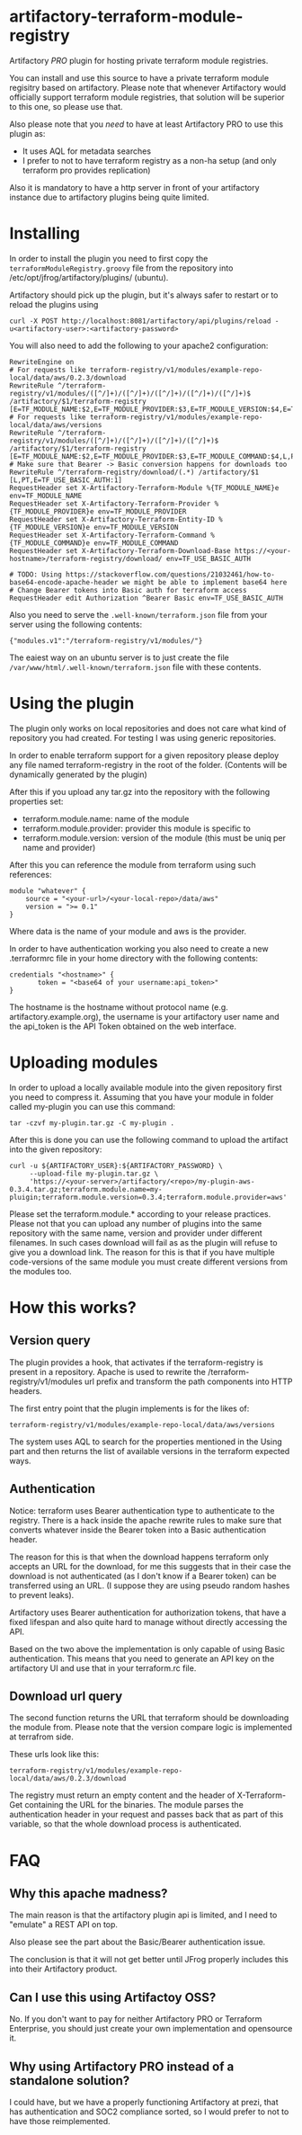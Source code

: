 # artifactory-terraform-module-registry
Artifactory *PRO* plugin for hosting private terraform module registries. 

You can install and use this source to have a private terraform module regisitry
based on artifactory. Please note that whenever Artifactory would officially
support terraform module registries, that solution will be superior to this one,
so please use that.

Also please note that you *need* to have at least Artifactory PRO to use this
plugin as:
- It uses AQL for metadata searches
- I prefer to not to have terraform registry as a non-ha setup (and only
  terraform pro provides replication)

Also it is mandatory to have a http server in front of your artifactory instance
due to artifactory plugins being quite limited.

# Installing

In order to install the plugin you need to first copy the
``terraformModuleRegistry.groovy`` file from the repository into
/etc/opt/jfrog/artifactory/plugins/ (ubuntu).

Artifactory should pick up the plugin, but it's always safer to restart or to
reload the plugins using

    curl -X POST http://localhost:8081/artifactory/api/plugins/reload -u<artifactory-user>:<artifactory-password>

You will also need to add the following to your apache2 configuration:

    RewriteEngine on
    # For requests like terraform-registry/v1/modules/example-repo-local/data/aws/0.2.3/download
    RewriteRule ^/terraform-registry/v1/modules/([^/]+)/([^/]+)/([^/]+)/([^/]+)/([^/]+)$ /artifactory/$1/terraform-registry [E=TF_MODULE_NAME:$2,E=TF_MODULE_PROVIDER:$3,E=TF_MODULE_VERSION:$4,E=TF_MODULE_COMMAND:$5,L,PT,E=TF_USE_BASIC_AUTH:1]
    # For requests like terraform-registry/v1/modules/example-repo-local/data/aws/versions
    RewriteRule ^/terraform-registry/v1/modules/([^/]+)/([^/]+)/([^/]+)/([^/]+)$ /artifactory/$1/terraform-registry [E=TF_MODULE_NAME:$2,E=TF_MODULE_PROVIDER:$3,E=TF_MODULE_COMMAND:$4,L,PT,E=TF_USE_BASIC_AUTH:1]
    # Make sure that Bearer -> Basic conversion happens for downloads too
    RewriteRule ^/terraform-registry/download/(.*) /artifactory/$1 [L,PT,E=TF_USE_BASIC_AUTH:1]
    RequestHeader set X-Artifactory-Terraform-Module %{TF_MODULE_NAME}e env=TF_MODULE_NAME
    RequestHeader set X-Artifactory-Terraform-Provider %{TF_MODULE_PROVIDER}e env=TF_MODULE_PROVIDER
    RequestHeader set X-Artifactory-Terraform-Entity-ID %{TF_MODULE_VERSION}e env=TF_MODULE_VERSION
    RequestHeader set X-Artifactory-Terraform-Command %{TF_MODULE_COMMAND}e env=TF_MODULE_COMMAND
    RequestHeader set X-Artifactory-Terraform-Download-Base https://<your-hostname>/terraform-registry/download/ env=TF_USE_BASIC_AUTH
    
    # TODO: Using https://stackoverflow.com/questions/21032461/how-to-base64-encode-apache-header we might be able to implement base64 here
    # Change Bearer tokens into Basic auth for terraform access
    RequestHeader edit Authorization ^Bearer Basic env=TF_USE_BASIC_AUTH

Also you need to serve the ```.well-known/terraform.json``` file from your server
using the following contents:

    {"modules.v1":"/terraform-registry/v1/modules/"}

The eaiest way on an ubuntu server is to just create the file
```/var/www/html/.well-known/terraform.json``` file with these contents.

# Using the plugin

The plugin only works on local repositories and does not care what kind of
repository you had created. For testing I was using generic repositories.

In order to enable terraform support for a given repository please deploy any
file named terraform-registry in the root of the folder. (Contents will be
dynamically generated by the plugin)

After this if you upload any tar.gz into the repository with the following
properties set:

* terraform.module.name: name of the module
* terraform.module.provider: provider this module is specific to
* terraform.module.version: version of the module (this must be uniq per name
  and provider)

After this you can reference the module from terraform using such references:

    module "whatever" {
        source = "<your-url>/<your-local-repo>/data/aws"
        version = ">= 0.1"
    }

Where data is the name of your module and aws is the provider.

In order to have authentication working you also need to create a new
.terraformrc file in your home directory with the following contents:

    credentials "<hostname>" {
           token = "<base64 of your username:api_token>"
    }

The hostname is the hostname without protocol name (e.g.
artifactory.example.org), the username is your artifactory user name and the
api_token is the API Token obtained on the web interface.

# Uploading modules

In order to upload a locally available module into the given repository first
you need to compress it. Assuming that you have your module in folder called
my-plugin you can use this command:

    tar -czvf my-plugin.tar.gz -C my-plugin .

After this is done you can use the following command to upload the artifact into
the given repository:

    curl -u ${ARTIFACTORY_USER}:${ARTIFACTORY_PASSWORD} \
         --upload-file my-plugin.tar.gz \
         'https://<your-server>/artifactory/<repo>/my-plugin-aws-0.3.4.tar.gz;terraform.module.name=my-pluigin;terraform.module.version=0.3.4;terraform.module.provider=aws'

Please set the terraform.module.* according to your release practices. Please
not that you can upload any number of plugins into the same repository with the
same name, version and provider under different filenames. In such cases
download will fail as as the plugin will refuse to give you a download link. The
reason for this is that if you have multiple code-versions of the same module you
must create different versions from the modules too.

# How this works?

## Version query

The plugin provides a hook, that activates if the terraform-registry is present
in a repository. Apache is used to rewrite the
/terraform-registry/v1/modules url prefix and transform the path components
into HTTP headers.

The first entry point that the plugin implements is for the likes of:

    terraform-registry/v1/modules/example-repo-local/data/aws/versions

The system uses AQL to search for the properties mentioned in the Using part and
then returns the list of available versions in the terraform expected ways.

## Authentication

Notice: terraform uses Bearer authentication type to authenticate to the
registry. There is a hack inside the apache rewrite rules to make sure that
converts whatever inside the Bearer token into a Basic authentication header.

The reason for this is that when the download happens terraform only accepts an
URL for the download, for me this suggests that in their case the download is
not authenticated (as I don't know if a Bearer token) can be transferred using
an URL. (I suppose they are using pseudo random hashes to prevent leaks).

Artifactory uses Bearer authentication for authorization tokens, that have a
fixed lifespan and also quite hard to manage without directly accessing the API.

Based on the two above the implementation is only capable of using Basic
authentication. This means that you need to generate an API key on the
artifactory UI and use that in your terraform.rc file.

## Download url query

The second function returns the URL that terraform should be downloading the
module from. Please note that the version compare logic is implemented at
terrafrom side.

These urls look like this:

    terraform-registry/v1/modules/example-repo-local/data/aws/0.2.3/download

The registry must return an empty content and the header of X-Terraform-Get
containing the URL for the binaries. The module parses the authentication header
in your request and passes back that as part of this variable, so that the
whole download process is authenticated.

# FAQ

## Why this apache madness?

The main reason is that the artifactory plugin api is limited, and I need to
"emulate" a REST API on top.

Also please see the part about the Basic/Bearer authentication issue.

The conclusion is that it will not get better until JFrog properly includes this
into their Artifactory product.

## Can I use this using Artifactoy OSS?

No. If you don't want to pay for neither Artifactory PRO or Terraform
Enterprise, you should just create your own implementation and opensource it.

## Why using Artifactory PRO instead of a standalone solution?

I could have, but we have a properly functioning Artifactory at prezi, that has
authentication and SOC2 compliance sorted, so I would prefer to not to have
those reimplemented.
